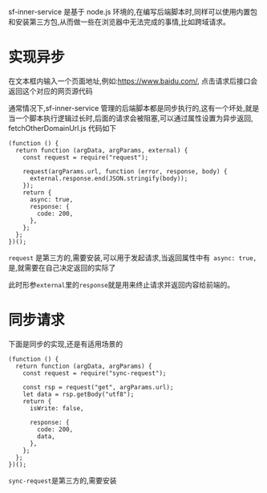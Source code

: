 sf-inner-service 是基于 node.js 环境的,在编写后端脚本时,同样可以使用内置包和安装第三方包,从而做一些在浏览器中无法完成的事情,比如跨域请求。

# 实现异步

在文本框内输入一个页面地址,例如:https://www.baidu.com/, 点击请求后接口会返回这个对应的网页源代码

通常情况下,sf-inner-service 管理的后端脚本都是同步执行的,这有一个坏处,就是当一个脚本执行逻辑过长时,后面的请求会被阻塞,可以通过属性设置为异步返回, fetchOtherDomainUrl.js 代码如下

```
(function () {
  return function (argData, argParams, external) {
    const request = require("request");

    request(argParams.url, function (error, response, body) {
      external.response.end(JSON.stringify(body));
    });
    return {
      async: true,
      response: {
        code: 200,
      },
    };
  };
})();
```

`request` 是第三方的,需要安装,可以用于发起请求,当返回属性中有` async: true,`是,就需要在自己决定返回的实际了

此时形参`external`里的`response`就是用来终止请求并返回内容给前端的。

# 同步请求

下面是同步的实现,还是有适用场景的

```
(function () {
  return function (argData, argParams) {
    const request = require("sync-request");

    const rsp = request("get", argParams.url);
    let data = rsp.getBody("utf8");
    return {
      isWrite: false,

      response: {
        code: 200,
        data,
      },
    };
  };
})();

```

`sync-request`是第三方的,需要安装
